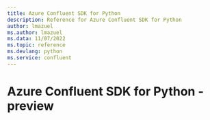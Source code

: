 ```yaml
---
title: Azure Confluent SDK for Python
description: Reference for Azure Confluent SDK for Python
author: lmazuel
ms.author: lmazuel
ms.data: 11/07/2022
ms.topic: reference
ms.devlang: python
ms.service: confluent
---
```

# Azure Confluent SDK for Python - preview


